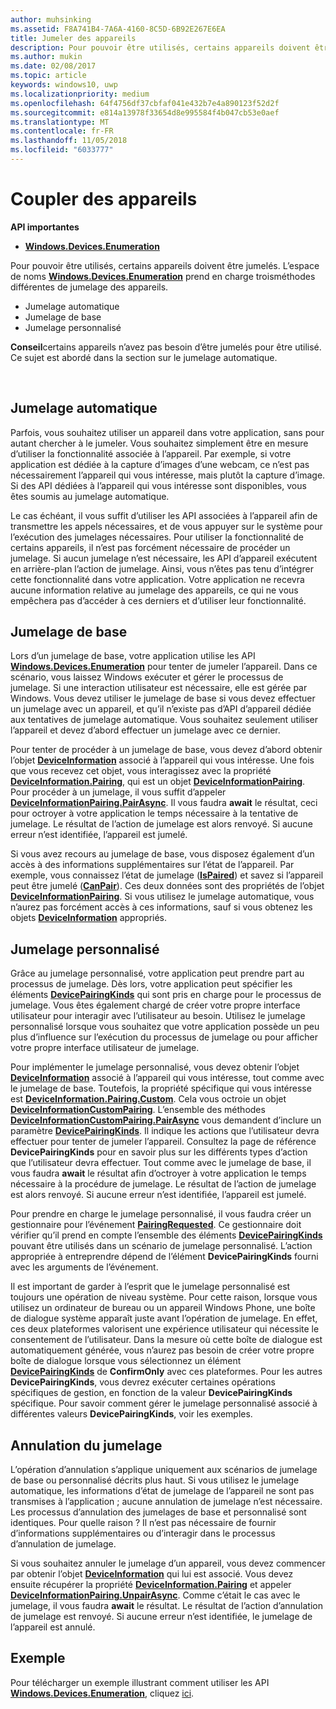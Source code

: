 ```yaml
---
author: muhsinking
ms.assetid: F8A741B4-7A6A-4160-8C5D-6B92E267E6EA
title: Jumeler des appareils
description: Pour pouvoir être utilisés, certains appareils doivent être jumelés. L’espace de noms Windows.Devices.Enumeration prend en charge troisméthodes différentes de jumelage des appareils.
ms.author: mukin
ms.date: 02/08/2017
ms.topic: article
keywords: windows10, uwp
ms.localizationpriority: medium
ms.openlocfilehash: 64f4756df37cbfaf041e432b7e4a890123f52d2f
ms.sourcegitcommit: e814a13978f33654d8e995584f4b047cb53e0aef
ms.translationtype: MT
ms.contentlocale: fr-FR
ms.lasthandoff: 11/05/2018
ms.locfileid: "6033777"
---
```

# <a name="pair-devices"></a>Coupler des appareils



**API importantes**

- [**Windows.Devices.Enumeration**](https://docs.microsoft.com/en-us/uwp/api/Windows.Devices.Enumeration)

Pour pouvoir être utilisés, certains appareils doivent être jumelés. L’espace de noms [**Windows.Devices.Enumeration**](https://msdn.microsoft.com/library/windows/apps/BR225459) prend en charge troisméthodes différentes de jumelage des appareils.

-   Jumelage automatique
-   Jumelage de base
-   Jumelage personnalisé

**Conseil**certains appareils n’avez pas besoin d’être jumelés pour être utilisé. Ce sujet est abordé dans la section sur le jumelage automatique.

 

## <a name="automatic-pairing"></a>Jumelage automatique


Parfois, vous souhaitez utiliser un appareil dans votre application, sans pour autant chercher à le jumeler. Vous souhaitez simplement être en mesure d’utiliser la fonctionnalité associée à l’appareil. Par exemple, si votre application est dédiée à la capture d’images d’une webcam, ce n’est pas nécessairement l’appareil qui vous intéresse, mais plutôt la capture d’image. Si des API dédiées à l’appareil qui vous intéresse sont disponibles, vous êtes soumis au jumelage automatique.

Le cas échéant, il vous suffit d’utiliser les API associées à l’appareil afin de transmettre les appels nécessaires, et de vous appuyer sur le système pour l’exécution des jumelages nécessaires. Pour utiliser la fonctionnalité de certains appareils, il n’est pas forcément nécessaire de procéder un jumelage. Si aucun jumelage n’est nécessaire, les API d’appareil exécutent en arrière-plan l’action de jumelage. Ainsi, vous n’êtes pas tenu d’intégrer cette fonctionnalité dans votre application. Votre application ne recevra aucune information relative au jumelage des appareils, ce qui ne vous empêchera pas d’accéder à ces derniers et d’utiliser leur fonctionnalité.

## <a name="basic-pairing"></a>Jumelage de base


Lors d’un jumelage de base, votre application utilise les API [**Windows.Devices.Enumeration**](https://msdn.microsoft.com/library/windows/apps/BR225459) pour tenter de jumeler l’appareil. Dans ce scénario, vous laissez Windows exécuter et gérer le processus de jumelage. Si une interaction utilisateur est nécessaire, elle est gérée par Windows. Vous devez utiliser le jumelage de base si vous devez effectuer un jumelage avec un appareil, et qu’il n’existe pas d’API d’appareil dédiée aux tentatives de jumelage automatique. Vous souhaitez seulement utiliser l’appareil et devez d’abord effectuer un jumelage avec ce dernier.

Pour tenter de procéder à un jumelage de base, vous devez d’abord obtenir l’objet [**DeviceInformation**](https://msdn.microsoft.com/library/windows/apps/BR225393) associé à l’appareil qui vous intéresse. Une fois que vous recevez cet objet, vous interagissez avec la propriété [**DeviceInformation.Pairing**](https://msdn.microsoft.com/library/windows/apps/windows.devices.enumeration.deviceinformation.pairing.aspx), qui est un objet [**DeviceInformationPairing**](https://msdn.microsoft.com/library/windows/apps/windows.devices.enumeration.deviceinformation.pairing.aspx). Pour procéder à un jumelage, il vous suffit d’appeler [**DeviceInformationPairing.PairAsync**](https://msdn.microsoft.com/library/windows/apps/mt608800). Il vous faudra **await** le résultat, ceci pour octroyer à votre application le temps nécessaire à la tentative de jumelage. Le résultat de l’action de jumelage est alors renvoyé. Si aucune erreur n’est identifiée, l’appareil est jumelé.

Si vous avez recours au jumelage de base, vous disposez également d’un accès à des informations supplémentaires sur l’état de l’appareil. Par exemple, vous connaissez l’état de jumelage ([**IsPaired**](https://docs.microsoft.com/en-us/uwp/api/Windows.Devices.Enumeration.DeviceInformationPairing.IsPaired)) et savez si l’appareil peut être jumelé ([**CanPair**](https://docs.microsoft.com/en-us/uwp/api/Windows.Devices.Enumeration.DeviceInformationPairing.CanPair)). Ces deux données sont des propriétés de l’objet [**DeviceInformationPairing**](https://msdn.microsoft.com/library/windows/apps/windows.devices.enumeration.deviceinformation.pairing.aspx). Si vous utilisez le jumelage automatique, vous n’aurez pas forcément accès à ces informations, sauf si vous obtenez les objets [**DeviceInformation**](https://msdn.microsoft.com/library/windows/apps/BR225393) appropriés.

## <a name="custom-pairing"></a>Jumelage personnalisé


Grâce au jumelage personnalisé, votre application peut prendre part au processus de jumelage. Dès lors, votre application peut spécifier les éléments [**DevicePairingKinds**](https://msdn.microsoft.com/library/windows/apps/Mt608808) qui sont pris en charge pour le processus de jumelage. Vous êtes également chargé de créer votre propre interface utilisateur pour interagir avec l’utilisateur au besoin. Utilisez le jumelage personnalisé lorsque vous souhaitez que votre application possède un peu plus d’influence sur l’exécution du processus de jumelage ou pour afficher votre propre interface utilisateur de jumelage.

Pour implémenter le jumelage personnalisé, vous devez obtenir l’objet [**DeviceInformation**](https://msdn.microsoft.com/library/windows/apps/BR225393) associé à l’appareil qui vous intéresse, tout comme avec le jumelage de base. Toutefois, la propriété spécifique qui vous intéresse est [**DeviceInformation.Pairing.Custom**](https://msdn.microsoft.com/library/windows/apps/windows.devices.enumeration.deviceinformationpairing.custom.aspx). Cela vous octroie un objet [**DeviceInformationCustomPairing**](https://msdn.microsoft.com/library/windows/apps/windows.devices.enumeration.deviceinformationcustompairing.aspx). L’ensemble des méthodes [**DeviceInformationCustomPairing.PairAsync**](https://msdn.microsoft.com/library/windows/apps/windows.devices.enumeration.deviceinformationcustompairing.pairasync.aspx) vous demandent d’inclure un paramètre [**DevicePairingKinds**](https://msdn.microsoft.com/library/windows/apps/Mt608808). Il indique les actions que l’utilisateur devra effectuer pour tenter de jumeler l’appareil. Consultez la page de référence **DevicePairingKinds** pour en savoir plus sur les différents types d’action que l’utilisateur devra effectuer. Tout comme avec le jumelage de base, il vous faudra **await** le résultat afin d’octroyer à votre application le temps nécessaire à la procédure de jumelage. Le résultat de l’action de jumelage est alors renvoyé. Si aucune erreur n’est identifiée, l’appareil est jumelé.

Pour prendre en charge le jumelage personnalisé, il vous faudra créer un gestionnaire pour l’événement [**PairingRequested**](https://msdn.microsoft.com/library/windows/apps/windows.devices.enumeration.deviceinformationcustompairing.pairingrequested.aspx). Ce gestionnaire doit vérifier qu’il prend en compte l’ensemble des éléments [**DevicePairingKinds**](https://msdn.microsoft.com/library/windows/apps/Mt608808) pouvant être utilisés dans un scénario de jumelage personnalisé. L’action appropriée à entreprendre dépend de l’élément **DevicePairingKinds** fourni avec les arguments de l’événement.

Il est important de garder à l’esprit que le jumelage personnalisé est toujours une opération de niveau système. Pour cette raison, lorsque vous utilisez un ordinateur de bureau ou un appareil Windows Phone, une boîte de dialogue système apparaît juste avant l’opération de jumelage. En effet, ces deux plateformes valorisent une expérience utilisateur qui nécessite le consentement de l’utilisateur. Dans la mesure où cette boîte de dialogue est automatiquement générée, vous n’aurez pas besoin de créer votre propre boîte de dialogue lorsque vous sélectionnez un élément [**DevicePairingKinds**](https://msdn.microsoft.com/library/windows/apps/Mt608808) de **ConfirmOnly** avec ces plateformes. Pour les autres **DevicePairingKinds**, vous devrez exécuter certaines opérations spécifiques de gestion, en fonction de la valeur **DevicePairingKinds** spécifique. Pour savoir comment gérer le jumelage personnalisé associé à différentes valeurs **DevicePairingKinds**, voir les exemples.

## <a name="unpairing"></a>Annulation du jumelage


L’opération d’annulation s’applique uniquement aux scénarios de jumelage de base ou personnalisé décrits plus haut. Si vous utilisez le jumelage automatique, les informations d’état de jumelage de l’appareil ne sont pas transmises à l’application ; aucune annulation de jumelage n’est nécessaire. Les processus d’annulation des jumelages de base et personnalisé sont identiques. Pour quelle raison ? Il n’est pas nécessaire de fournir d’informations supplémentaires ou d’interagir dans le processus d’annulation de jumelage.

Si vous souhaitez annuler le jumelage d’un appareil, vous devez commencer par obtenir l’objet [**DeviceInformation**](https://msdn.microsoft.com/library/windows/apps/BR225393) qui lui est associé. Vous devez ensuite récupérer la propriété [**DeviceInformation.Pairing**](https://msdn.microsoft.com/library/windows/apps/windows.devices.enumeration.deviceinformation.pairing.aspx) et appeler [**DeviceInformationPairing.UnpairAsync**](https://msdn.microsoft.com/library/windows/apps/windows.devices.enumeration.deviceinformationpairing.unpairasync). Comme c’était le cas avec le jumelage, il vous faudra **await** le résultat. Le résultat de l’action d’annulation de jumelage est renvoyé. Si aucune erreur n’est identifiée, le jumelage de l’appareil est annulé.

## <a name="sample"></a>Exemple


Pour télécharger un exemple illustrant comment utiliser les API [**Windows.Devices.Enumeration**](https://msdn.microsoft.com/library/windows/apps/BR225459), cliquez [ici](http://go.microsoft.com/fwlink/?LinkID=620536).

 

 
